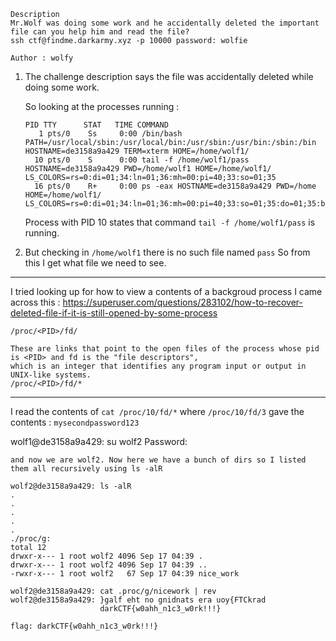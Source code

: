 ```
Description
Mr.Wolf was doing some work and he accidentally deleted the important file can you help him and read the file?
ssh ctf@findme.darkarmy.xyz -p 10000 password: wolfie

Author : wolfy
```

1. The challenge description says the file was accidentally deleted while doing some work. 

   So looking at the processes running : 
   ```
   PID TTY      STAT   TIME COMMAND
      1 pts/0    Ss     0:00 /bin/bash PATH=/usr/local/sbin:/usr/local/bin:/usr/sbin:/usr/bin:/sbin:/bin HOSTNAME=de3158a9a429 TERM=xterm HOME=/home/wolf1/
     10 pts/0    S      0:00 tail -f /home/wolf1/pass HOSTNAME=de3158a9a429 PWD=/home/wolf1 HOME=/home/wolf1/ LS_COLORS=rs=0:di=01;34:ln=01;36:mh=00:pi=40;33:so=01;35
     16 pts/0    R+     0:00 ps -eax HOSTNAME=de3158a9a429 PWD=/home HOME=/home/wolf1/ LS_COLORS=rs=0:di=01;34:ln=01;36:mh=00:pi=40;33:so=01;35:do=01;35:bd=40;33;01:c
   ```
   
   Process with PID 10 states that command ```tail -f /home/wolf1/pass``` is running.
   
   
2. But checking in ```/home/wolf1``` there is no such file named ```pass```
   So from this I get what file we need to see.
------------------------------------------------------------------------------------------
I tried looking up for how to view a contents of a backgroud process I came across this :
https://superuser.com/questions/283102/how-to-recover-deleted-file-if-it-is-still-opened-by-some-process

```/proc/<PID>/fd/```

```
These are links that point to the open files of the process whose pid is <PID> and fd is the "file descriptors",
which is an integer that identifies any program input or output in UNIX-like systems.
/proc/<PID>/fd/*
```
------------------------------------------------------------------------------------------

I read the contents of ```cat /proc/10/fd/*```
where ```/proc/10/fd/3``` gave the contents : ```mysecondpassword123```

wolf1@de3158a9a429: su wolf2
Password: 

``` and now we are wolf2. Now here we have a bunch of dirs so I listed them all recursively using ls -alR ```

```
wolf2@de3158a9a429: ls -alR
.
.
.
.
.
./proc/g:
total 12
drwxr-x--- 1 root wolf2 4096 Sep 17 04:39 .
drwxr-x--- 1 root wolf2 4096 Sep 17 04:39 ..
-rwxr-x--- 1 root wolf2   67 Sep 17 04:39 nice_work

wolf2@de3158a9a429: cat .proc/g/nicework | rev 
wolf2@de3158a9a429: }galf eht no gnidnats era uoy{FTCkrad 
                    darkCTF{w0ahh_n1c3_w0rk!!!}

```
```flag: darkCTF{w0ahh_n1c3_w0rk!!!} ```
